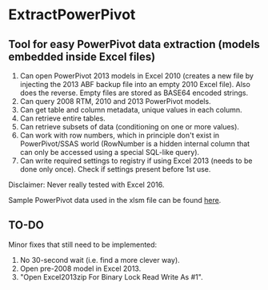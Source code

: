 # ExtractPowerPivot

## Tool for easy PowerPivot data extraction (models embedded inside Excel files)

1. Can open PowerPivot 2013 models in Excel 2010 (creates a new file by injecting the 2013 ABF backup file into an empty 2010 Excel file). Also does the reverse. Empty files are stored as BASE64 encoded strings.
2. Can query 2008 RTM, 2010 and 2013 PowerPivot models.
3. Can get table and column metadata, unique values in each column.
4. Can retrieve entire tables.
5. Can retrieve subsets of data (conditioning on one or more values).
6. Can work with row numbers, which in principle don't exist in PowerPivot/SSAS world (RowNumber is a hidden internal column that can only be accessed using a special SQL-like query).
7. Can write required settings to registry if using Excel 2013 (needs to be done only once). Check if settings present before 1st use.

Disclaimer: Never really tested with Excel 2016.

Sample PowerPivot data used in the xlsm file can be found [here](https://www.microsoft.com/en-us/download/details.aspx?id=102).

## TO-DO
Minor fixes that still need to be implemented:

1. No 30-second wait (i.e. find a more clever way).
2. Open pre-2008 model in Excel 2013.
3. "Open Excel2013zip For Binary Lock Read Write As #1".
